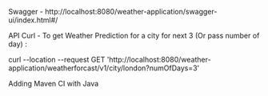 Swagger - http://localhost:8080/weather-application/swagger-ui/index.html#/

API Curl - To get Weather Prediction for a city for next 3 (Or pass number of day) :

curl --location --request GET 'http://localhost:8080/weather-application/weatherforcast/v1/city/london?numOfDays=3'

Adding Maven CI with Java
